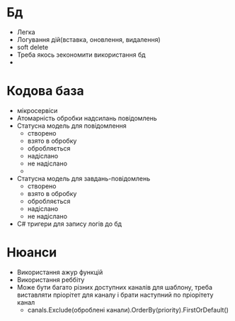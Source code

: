 # Бд
- Легка
- Логування дій(вставка, оновлення, видалення)
- soft delete
- Треба якось зекономити використання бд
- 
#  Кодова база
- мікросервіси
- Атомарність обробки надсилань повідомлень
- Статусна модель для повідомлення
	- створено
	- взято в обробку
	- обробляється
	- надіслано
	- не надіслано
	- 
- Статусна модель для завдань-повідомлень
	- створено
	- взято в обробку
	- обробляється
	- надіслано
	- не надіслано
- C# тригери для запису логів до бд
# Нюанси
- Використання ажур функцій
- Використання реббіту
- Може бути багато різних доступних каналів для шаблону, треба виставляти пріорітет для каналу і брати наступний по пріорітету канал
	- canals.Exclude(оброблені канали).OrderBy(priority).FirstOrDefault()
